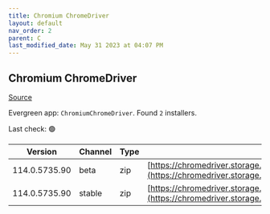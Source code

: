 ```yaml
---
title: Chromium ChromeDriver
layout: default
nav_order: 2
parent: C
last_modified_date: May 31 2023 at 04:07 PM
---
```


## Chromium ChromeDriver

[Source](https://chromedriver.chromium.org/home)

Evergreen app: `ChromiumChromeDriver`. Found `2` installers.

Last check: 🟢

| Version       | Channel | Type | URI                                                                                                                                                                  |
| ------------- | ------- | ---- | -------------------------------------------------------------------------------------------------------------------------------------------------------------------- |
| 114.0.5735.90 | beta    | zip  | [https://chromedriver.storage.googleapis.com/114.0.5735.90/chromedriver_win32.zip](https://chromedriver.storage.googleapis.com/114.0.5735.90/chromedriver_win32.zip) |
| 114.0.5735.90 | stable  | zip  | [https://chromedriver.storage.googleapis.com/114.0.5735.90/chromedriver_win32.zip](https://chromedriver.storage.googleapis.com/114.0.5735.90/chromedriver_win32.zip) |
